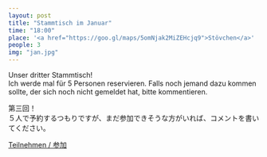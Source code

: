 ```yaml
---
layout: post
title: "Stammtisch im Januar"
time: "18:00"
place: '<a href="https://goo.gl/maps/5omNjak2MiZEHcjq9">Stövchen</a>'
people: 3
img: "jan.jpg"
---
```


Unser dritter Stammtisch!  
Ich werde mal für 5 Personen reservieren. Falls noch jemand dazu kommen sollte, der sich noch nicht gemeldet hat, bitte kommentieren.

第三回！  
５人で予約するつもりですが、まだ参加できそうな方がいれば、コメントを書いてください。

[Teilnehmen / 参加](https://www.facebook.com/events/986043268441430)

